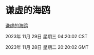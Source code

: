# 谦虚的海鸥
[谦虚的海鸥](http://219.139.197.50:56308/qxdho/course/base/hotlink/index.php)

2023年 11月 29日 星期三 04:20:02 CST

2023年 11月 28日 星期二 20:20:02 GMT
